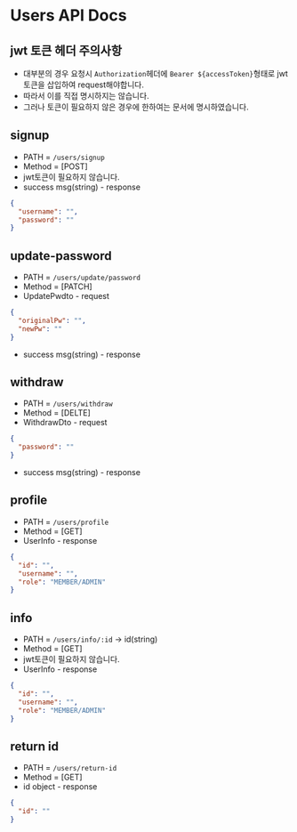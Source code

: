 # Users API Docs

## jwt 토큰 헤더 주의사항

- 대부분의 경우 요청시 `Authorization`헤더에 `Bearer ${accessToken}`형태로 jwt 토큰을 삽입하여 request해야합니다.
- 따라서 이를 직접 명시하지는 않습니다.
- 그러나 토큰이 필요하지 않은 경우에 한하여는 문서에 명시하였습니다.

## signup

- PATH = `/users/signup`
- Method = [POST]
- jwt토큰이 필요하지 않습니다.
- success msg(string) - response

```json
{
  "username": "",
  "password": ""
}
```

## update-password

- PATH = `/users/update/password`
- Method = [PATCH]
- UpdatePwdto - request

```json
{
  "originalPw": "",
  "newPw": ""
}
```

- success msg(string) - response

## withdraw

- PATH = `/users/withdraw`
- Method = [DELTE]
- WithdrawDto - request

```json
{
  "password": ""
}
```

- success msg(string) - response

## profile

- PATH = `/users/profile`
- Method = [GET]
- UserInfo - response

```json
{
  "id": "",
  "username": "",
  "role": "MEMBER/ADMIN"
}
```

## info

- PATH = `/users/info/:id` -> id(string)
- Method = [GET]
- jwt토큰이 필요하지 않습니다.
- UserInfo - response

```json
{
  "id": "",
  "username": "",
  "role": "MEMBER/ADMIN"
}
```

## return id

- PATH = `/users/return-id`
- Method = [GET]
- id object - response

```json
{
  "id": ""
}
```

